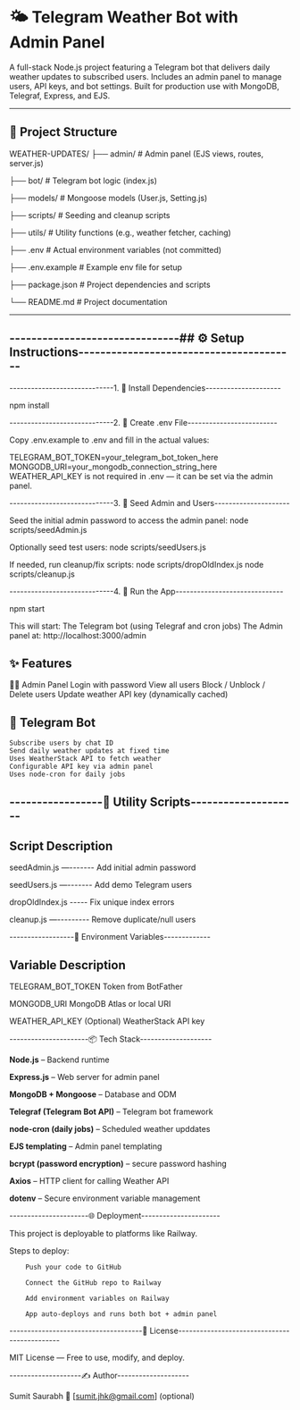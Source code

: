 # 🌤 Telegram Weather Bot with Admin Panel

A full-stack Node.js project featuring a Telegram bot that delivers daily weather updates to subscribed users. Includes an admin panel to manage users, API keys, and bot settings. Built for production use with MongoDB, Telegraf, Express, and EJS.

---

## 📁 Project Structure

WEATHER-UPDATES/
├── admin/           # Admin panel (EJS views, routes, server.js)

├── bot/             # Telegram bot logic (index.js)

├── models/          # Mongoose models (User.js, Setting.js)

├── scripts/         # Seeding and cleanup scripts

├── utils/           # Utility functions (e.g., weather fetcher, caching)

├── .env             # Actual environment variables (not committed)

├── .env.example     # Example env file for setup

├── package.json     # Project dependencies and scripts

└── README.md        # Project documentation






---

-------------------------------**## ⚙️ Setup Instructions**----------------------------------------
---
-----------------------------1. 🔧 Install Dependencies---------------------

npm install

-----------------------------2. 🧪 Create .env File-------------------------

Copy .env.example to .env and fill in the actual values:

TELEGRAM_BOT_TOKEN=your_telegram_bot_token_here
MONGODB_URI=your_mongodb_connection_string_here
WEATHER_API_KEY is not required in .env — it can be set via the admin panel.

-----------------------------3. 🌱 Seed Admin and Users---------------------

Seed the initial admin password to access the admin panel:
node scripts/seedAdmin.js


Optionally seed test users:
node scripts/seedUsers.js


If needed, run cleanup/fix scripts:
node scripts/dropOldIndex.js
node scripts/cleanup.js

-----------------------------4. 🚀 Run the App------------------------------

npm start


This will start:
    The Telegram bot (using Telegraf and cron jobs)
    The Admin panel at: http://localhost:3000/admin


✨ Features
---
  👨‍💼 Admin Panel
    Login with password
    View all users
    Block / Unblock / Delete users
    Update weather API key (dynamically cached)

  🤖 Telegram Bot
  ---
    Subscribe users by chat ID
    Send daily weather updates at fixed time
    Uses WeatherStack API to fetch weather
    Configurable API key via admin panel
    Uses node-cron for daily jobs

-----------------💾 Utility Scripts-------------------- 
---

Script                Description
---

seedAdmin.js —------- Add initial admin password

seedUsers.js —------- Add demo Telegram users

dropOldIndex.js ----- Fix unique index errors

cleanup.js —--------- Remove duplicate/null users

------------------🔐 Environment Variables-------------


Variable	                Description
---


TELEGRAM_BOT_TOKEN	      Token from BotFather

MONGODB_URI	              MongoDB Atlas or local URI

WEATHER_API_KEY	          (Optional) WeatherStack API key

----------------------📦 Tech Stack--------------------

**Node.js** – Backend runtime

**Express.js** – Web server for admin panel

**MongoDB + Mongoose** – Database and ODM

**Telegraf (Telegram Bot API)** – Telegram bot framework

**node-cron (daily jobs)** – Scheduled weather upddates

**EJS templating** – Admin panel templating 

**bcrypt (password encryption)** – secure password hashing

**Axios** – HTTP client for calling Weather API

**dotenv** – Secure environment variable management

----------------------🌐 Deployment----------------------


This project is deployable to platforms like Railway.

Steps to deploy:
        
        Push your code to GitHub
        
        Connect the GitHub repo to Railway
        
        Add environment variables on Railway
        
        App auto-deploys and runs both bot + admin panel


-------------------------------------📄 License---------------------------------------------


MIT License — Free to use, modify, and deploy.


--------------------✍️ Author--------------------


Sumit Saurabh
📧 [sumit.jhk@gmail.com] (optional)
